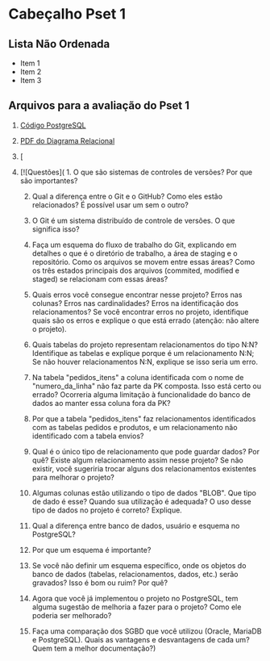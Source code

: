 # Cabeçalho Pset 1

## Lista Não Ordenada
- Item 1
- Item 2
- Item 3

## Arquivos para a avaliação do Pset 1
1. [Código PostgreSQL](scriptpronto.sql)
2. [PDF do Diagrama Relacional](PowerArchitect.pdf)
3. [
4. [![Questões]( 1. O que são sistemas de controles de versões? Por que são importantes?

    2. Qual a diferença entre o Git e o GitHub? Como eles estão relacionados? É possível usar um sem o outro?

    3. O Git é um sistema distribuído de controle de versões. O que significa isso?

    4. Faça um esquema do fluxo de trabalho do Git, explicando em detalhes o que é o diretório de trabalho, a área de staging e o repositório. Como os arquivos se movem entre essas áreas? Como os três estados principais dos arquivos (commited, modified e staged) se relacionam com essas áreas?

    5. Quais erros você consegue encontrar nesse projeto? Erros nas colunas? Erros nas cardinalidades? Erros na identificação dos relacionamentos? Se você encontrar erros no projeto, identifique quais são os erros e explique o que está errado (atenção: não altere o projeto).

    6. Quais tabelas do projeto representam relacionamentos do tipo N:N? Identifique as tabelas e explique porque é um relacionamento N:N; Se não houver relacionamentos N:N, explique se isso seria um erro.

    7. Na tabela "pedidos_itens" a coluna identificada com o nome de "numero_da_linha" não faz parte da PK composta. Isso está certo ou errado? Ocorreria alguma limitação à funcionalidade do banco de dados ao manter essa coluna fora da PK?

    8. Por que a tabela "pedidos_itens" faz relacionamentos identificados com as tabelas pedidos e produtos, e um relacionamento não identificado com a tabela envios?

    9. Qual é o único tipo de relacionamento que pode guardar dados? Por quê? Existe algum relacionamento assim nesse projeto? Se não existir, você sugeriria trocar alguns dos relacionamentos existentes para melhorar o projeto?

    10. Algumas colunas estão utilizando o tipo de dados "BLOB". Que tipo de dado é esse? Quando sua utilização é adequada? O uso desse tipo de dados no projeto é correto? Explique.

    11. Qual a diferença entre banco de dados, usuário e esquema no PostgreSQL?

    12. Por que um esquema é importante?

    13. Se você não definir um esquema específico, onde os objetos do banco de dados (tabelas, relacionamentos, dados, etc.) serão gravados? Isso é bom ou ruim? Por quê?

    14. Agora que você já implementou o projeto no PostgreSQL, tem alguma sugestão de melhoria a fazer para o projeto? Como ele poderia ser melhorado?

    15. Faça uma comparação dos SGBD que você utilizou (Oracle, MariaDB e PostgreSQL). Quais as vantagens e desvantagens de cada um? Quem tem a melhor documentação?)
